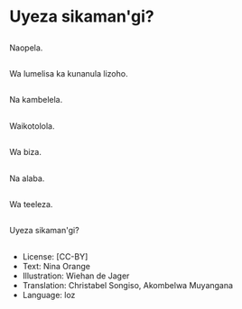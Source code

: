 # Uyeza sikaman'gi?

##
Naopela.

##
Wa lumelisa ka kunanula lizoho.

##
Na kambelela.

##
Waikotolola.

##
Wa biza.

##
Na alaba.

##
Wa teeleza.

##
Uyeza sikaman'gi?

##
* License: [CC-BY]
* Text: Nina Orange
* Illustration: Wiehan de Jager
* Translation: Christabel Songiso, Akombelwa Muyangana
* Language: loz
